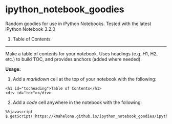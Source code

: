 ipython_notebook_goodies
========================

Random goodies for use in iPython Notebooks. 
Tested with the latest iPython Notebook 3.2.0

1. Table of Contents
--------------------

Make a table of contents for your notebook. Uses headings (e.g. H1, H2, etc.) to build TOC, 
and provides anchors (added where needed).

**Usage:** 

1. Add a *markdown* cell at the top of your notebook with the following:
```
<h1 id="tocheading">Table of Contents</h1>
<div id="toc"></div>
```
2. Add a *code* cell anywhere in the notebook with the following:
```
%%javascript
$.getScript('https://kmahelona.github.io/ipython_notebook_goodies/ipython_notebook_toc.js')
```
